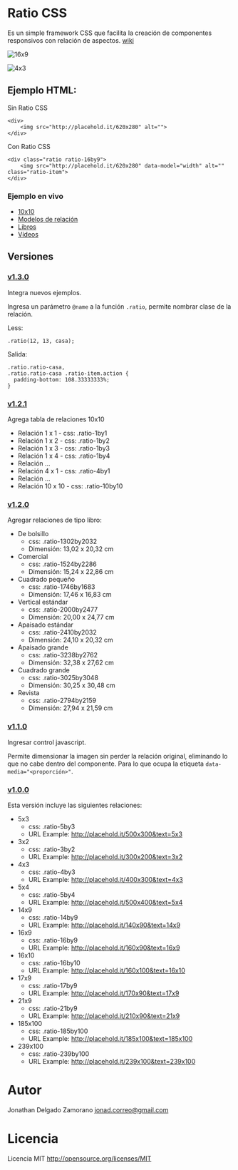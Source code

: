 Ratio CSS
=========

Es un simple framework CSS que facilita la creación de componentes responsivos con relación de aspectos. [wiki](http://es.wikipedia.org/wiki/Relaci%C3%B3n_de_aspecto)

![16x9](http://placehold.it/320x180&text=16x9)

![4x3](http://placehold.it/160x120&text=4x3)

Ejemplo HTML:
------------

Sin Ratio CSS

```
<div>
    <img src="http://placehold.it/620x280" alt="">
</div>
```

Con Ratio CSS

```
<div class="ratio ratio-16by9">
    <img src="http://placehold.it/620x280" data-model="width" alt="" class="ratio-item">
</div>
```
### Ejemplo en vivo

- [10x10](http://fiddle.jshell.net/2Tj5y/show/light/)
- [Modelos de relación](http://fiddle.jshell.net/H536E/show/light/)
- [Libros](http://fiddle.jshell.net/836se/show/light/)
- [Vídeos](http://fiddle.jshell.net/vDu79/show/light/)

## Versiones

### [v1.3.0](https://github.com/alfa30/Ratio-CSS/tree/v1.3.0)

Integra nuevos ejemplos.

Ingresa un parámetro `@name` a la función `.ratio`, permite nombrar clase de la relación.

Less:

```
.ratio(12, 13, casa);
```

Salida:

```
.ratio.ratio-casa,
.ratio.ratio-casa .ratio-item.action {
  padding-bottom: 108.33333333%;
}
```

### [v1.2.1](https://github.com/alfa30/Ratio-CSS/tree/v1.2.1)

Agrega tabla de relaciones 10x10

- Relación 1  x 1  - css: .ratio-1by1
- Relación 1  x 2  - css: .ratio-1by2
- Relación 1  x 3  - css: .ratio-1by3
- Relación 1  x 4  - css: .ratio-1by4
- Relación ...
- Relación 4  x 1  - css: .ratio-4by1
- Relación ...
- Relación 10 x 10 - css: .ratio-10by10

### [v1.2.0](https://github.com/alfa30/Ratio-CSS/tree/v1.2.0)

Agregar relaciones de tipo libro: 

- De bolsillo
    - css: .ratio-1302by2032
    - Dimensión: 13,02 x 20,32 cm
- Comercial
    - css: .ratio-1524by2286
    - Dimensión: 15,24 x 22,86 cm
- Cuadrado pequeño
    - css: .ratio-1746by1683
    - Dimensión: 17,46 x 16,83 cm
- Vertical estándar
    - css: .ratio-2000by2477
    - Dimensión: 20,00 x 24,77 cm
- Apaisado estándar
    - css: .ratio-2410by2032
    - Dimensión: 24,10 x 20,32 cm
- Apaisado grande
    - css: .ratio-3238by2762
    - Dimensión: 32,38 x 27,62 cm
- Cuadrado grande
    - css: .ratio-3025by3048
    - Dimensión: 30,25 x 30,48 cm
- Revista
    - css: .ratio-2794by2159
    - Dimensión: 27,94 x 21,59 cm

### [v1.1.0](https://github.com/alfa30/Ratio-CSS/tree/v1.1.0)

Ingresar control javascript.

Permite dimensionar la imagen sin perder la relación original, eliminando lo que no cabe dentro del componente. Para lo que ocupa la etiqueta `data-media="<proporción>"`.

### [v1.0.0](https://github.com/alfa30/Ratio-CSS/tree/v1.0)

Esta versión incluye las siguientes relaciones:

- 5x3
    - css: .ratio-5by3
    - URL Example: <http://placehold.it/500x300&text=5x3>
- 3x2
    - css: .ratio-3by2
    - URL Example: <http://placehold.it/300x200&text=3x2>
- 4x3
    - css: .ratio-4by3
    - URL Example: <http://placehold.it/400x300&text=4x3>
- 5x4
    - css: .ratio-5by4
    - URL Example: <http://placehold.it/500x400&text=5x4>
- 14x9
    - css: .ratio-14by9
    - URL Example: <http://placehold.it/140x90&text=14x9>
- 16x9
    - css: .ratio-16by9
    - URL Example: <http://placehold.it/160x90&text=16x9>
- 16x10
    - css: .ratio-16by10
    - URL Example: <http://placehold.it/160x100&text=16x10>
- 17x9
    - css: .ratio-17by9
    - URL Example: <http://placehold.it/170x90&text=17x9>
- 21x9
    - css: .ratio-21by9
    - URL Example: <http://placehold.it/210x90&text=21x9>
- 185x100
    - css: .ratio-185by100
    - URL Example: <http://placehold.it/185x100&text=185x100>
- 239x100
    - css: .ratio-239by100
    - URL Example: <http://placehold.it/239x100&text=239x100>


# Autor

Jonathan Delgado Zamorano <jonad.correo@gmail.com>

# Licencia

Licencia MIT <http://opensource.org/licenses/MIT>
